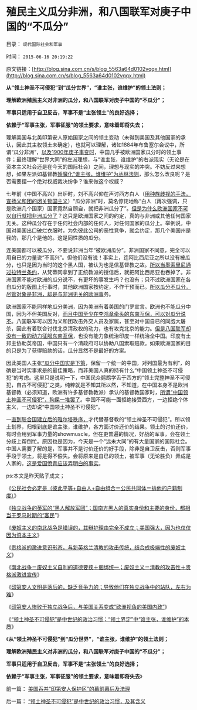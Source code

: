 # 殖民主义瓜分非洲，和八国联军对庚子中国的“不瓜分”

目录： `现代国际社会和军事` 

时间： `2015-06-16 20:19:22` 

原文链接：[http://blog.sina.com.cn/s/blog_5563a64d0102vqqx.html](http://blog.sina.com.cn/s/blog_5563a64d0102vqqx.html)

**从“领土神圣不可侵犯”到“瓜分世界”，“谁主张，谁维护”的领土法则；**

**理解欧洲殖民主义对非洲的瓜分，和八国联军对庚子中国的“不瓜分”；**

**军事只适用于自卫反击，军事不是“主张领土”的良好选择；**

**依赖于“军事主张，军事征服”的领土要求，意味着即将失去；**

理解美国与北美印第安人原始国家之间的领土变动（未得到美国及其他国家的承认，因此其主权领土未确定），也就可以理解，诸如1884年布鲁塞尔会议中，所谓“瓜分非洲”，[以及1900年庚子事变时](../../../2015/5/2/从晚清到北洋，庚子事变前后，中国财税剧变的政治简史；.md)，中国几乎被欧洲国家瓜分时的领土事件；最终理解“世界大同”的左派理想，与“谁主张，谁维护”的右派现实（无论是在资本主义社会还是在今天的国际社会）之间，理想与现实的冲突。不妨反过来想想，如果左派如基督教[妖魔化“谁主张，谁维护”为丛林法则](../../../2011/4/3/“谁主张谁维护”是法制的起点.md)，那么怎么改良呢？是否需要摆一个绝对权威裁决纷争？谁来做这个权威？

七年前《中国不高兴》出炉时，刘不高兴仰在声讨西方白人（[用种族歧视的手法，宣扬义和团的闭关锁国主义](../../../2012/9/22/义和团的五四精神残害的恐怕只能是同胞.md)）“瓜分非洲”时，莫名惊诧地称“白人（再次强调，只是欧洲几个国家）国家竟然自顾自，就把非洲瓜分了”。[但是为什么欧洲国家不可以自行就把非洲瓜分了](../../../2009/9/3/谁主张谁维护，妥协是实力平衡的结果.md)？这只是欧洲国家之间的约定，真的与非洲或其他任何国家无关。这种瓜分存在于任何社会内部的任何人，对任何国家的瓜分上。举例说，中国对美国出口破烂衣服时，为免彼此公司的恶性竞争，就会约定，那几个美国州是我的，那几个是他的。这是同性质的瓜分。

连美国都可以被瓜分，不要说非洲当年“被欧洲瓜分”。非洲国家不同意，完全可以用自已的力量说“不高兴”。但他们没有说！事实上，连阿比西尼亚之所以没有被瓜分，也只是因为当时的这个黑人国，被认为也是信基督教之故。[所以当墨索里尼通过拉特兰条约](../../../2015/2/23/天主教的历史，及政治上的歹徒，经济上的强盗，道德上的流氓.md)，从梵蒂冈拿到了正统教派的授信后，就把阿比西尼亚也吞掉了。非洲国家不能对欧洲的瓜分说不，有更坏的事发生吗？也没有；只不过欧洲国家在各自瓜分的版图上行事时，其他欧洲国家按约定，不作干预而已。[所以瓜分不瓜分，尽管对象是非洲，却是与非洲无关的欧洲事](../../../2015/6/14/印第安人惨败于独立战争后，与美国关系变成“欧洲视角的美国内政”；.md)务。

欧洲国家不能同样地瓜分美洲，因为美洲有着美国的门罗宣言。欧洲也不能瓜分中国，因为不但美国反对，[而且中国至少在李鸿章牵头的东南互保，可以对瓜分说不](../../../2011/1/10/八国联军“被”侵华，北洋政治和东南互保.md)。八国联军可以因为义和团攻击外交人员及家属，甚至对中国自已的同胞大屠杀，因此有着联合讨伐北京清政权的动力，也有攻克北京的能力。[但是八国联军却没有一致的动力征服东南互保](../../../2010/10/30/辛丑“东南互保”保中华一脉能存没有象非洲一样被瓜分.md)，也没有能力象统治印度一样统治全中国。印度有土邦主协助英帝国，中国只有一个清政府可以协助八国索取赔款。如果欧洲国家的目的只是为了获得赔款的话，瓜分显然不是最好的方案。

因此美国人主张[“瓜分中国实是下策](../../../2010/5/3/为什么八国联军会说“瓜分中国实为下策？”.md)，保留一个统一的中国，对列国最为有利”，的确是当时实事求是的最佳策略，而非美国人真的持有什么“中国领土神圣不可侵犯”的考虑。这里只是说明一下，中国民众鹦鹉学舌于西方的“领土完整神圣不可侵犯，自古不可侵犯”之类，纯粹就是不知其所以然，不知道，在中国本身不是欧洲基督教（必须知道，欧洲有许多基督教教派）承认的基督教国家时，[所谓“中国领土神圣不可侵犯”，狗屎一堆罢了](../../../2010/9/25/“拒不妥协，不容谈判”的双边含义.md)。中国不可能一面拒绝接受西方，一边拒绝个体主义，一边却说“中国领土神圣不可侵犯”。

一[直到联合国建立后的雅尔塔秩序，](../../../2013/6/23/共产主义的适用性，利比亚战争潜藏的深远危机.md)才代替基督教的“领土神圣不可侵犯”。所以领土划界，归根到底是谁主张，谁维护，各方面讨价还价的结果。领土的讨价还价，有时会用到军事力量的showmuscle，但在更普遍的情况，好战的军事，会在领土分歧上帮倒忙。原因也是因为，今天是一个“远未大同”的有大量国家的国际社会。中国人需要了解的是，军事并不是讨价还价的好手段，除非是自卫反击，否则军事手段于领土，将是得不偿失。会将原来是自已的领土，被军事（无论胜负）弄成是人家的。[这是爱国愤青应该弄明白的事实](../../../2012/9/26/令人发指的暴行都是民粹氛围中偶发的激情；.md)。

ps:本文是昨天贴子成文；

《[公民社会必定是（彼此平等+自由人+自由组合＝公民共同体＝排他的户籍制度）](../../../2015/5/13/美国因为有户籍制度，被全球进步力量妖魔化；.md)》

《[独立战争的英军的“黑人解放军团”；国南方黑人的真实身份和主要的身份，都相当于罗马时期的“客民](../../../2015/5/14/独立战争英军和南北战争北军中的“黑人解放军团”；.md)”》

《[废奴主义的南北战争是错误的，其辩护理由完全不成立；美国强大，因为也仅仅因为资本主义](../../../2015/5/15/美国强大，因为也仅仅因为资本主义；.md)》

《[贵格派的激进意识形态，与新英格兰清教的攻击传统，结合成极端性的废奴主义](../../../2015/5/16/废奴主义＝贵格派的激进＋清教徒的攻击性.md)》

《[南北战争＝废奴主义自利的道德要挟＋捆绑统一；废奴主义＝清教的攻击性＋贵格派激进宣传](../../../2015/5/17/南北战争＝废奴主义自利的道德要挟＋捆绑统一；.md)》

《[印第安人文明是落后的，缺乏竞争力的；导致他们在独立战争中的站队，左右为难](../../../2015/6/7/独立战争的根本目的，就是为了向“印第安人保护区”挺进；.md)》

《[印第安人惨败于独立战争后，与美国关系变成“欧洲视角的美国内政”](../../../2015/6/14/印第安人惨败于独立战争后，与美国关系变成“欧洲视角的美国内政”；.md)》

《[“领土神圣不可侵犯”是中世纪的政治习惯；“领土界定”中“谁主张，谁维护”的本质](../../../2015/6/15/“领土神圣不可侵犯”是中世纪的政治习惯，及其含义.md)》

《**从“领土神圣不可侵犯”到“瓜分世界”，“谁主张，谁维护”的领土法则；**

**理解欧洲殖民主义对非洲的瓜分，和八国联军对庚子中国的“不瓜分”；**

**军事只适用于自卫反击，军事不是“主张领土”的良好选择；**

**依赖于“军事主张，军事征服”的领土要求，意味着即将失去**》

前一篇： [美国吞并“印第安人保护区”的幕前幕后及法理](../../../2015/6/17/美国吞并“印第安人保护区”的幕前幕后及法理.md)

后一篇： [“领土神圣不可侵犯”是中世纪的政治习惯，及其含义](../../../2015/6/15/“领土神圣不可侵犯”是中世纪的政治习惯，及其含义.md)

